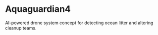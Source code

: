 # Aquaguardian4
AI-powered drone system concept for detecting ocean litter and altering cleanup teams.

